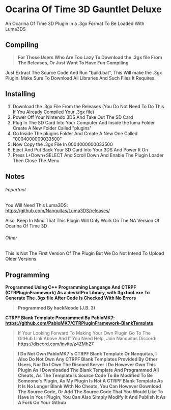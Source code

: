 # Ocarina Of Time 3D Gauntlet Deluxe

An Ocarina Of Time 3D Plugin in a .3gx Format To Be Loaded With Luma3DS

## Compiling

> **For Those Users Who Are Too Lazy To Download the .3gx file From The Releases, Or Just Want To Have Fun Compiling**

Just Extract The Source Code And Run "build.bat", This Will make the .3gx Plugin. Make Sure To Download All Libraries And Such Files It Requires. 

## Installing
1. Download the .3gx File From the Releases (You Do Not Need To Do This If You Already Compiled Your .3gx file)
2. Power Off Your Nintendo 3DS And Take Out The SD Card
3. Plug In The SD Card Into Your Computer And Inside the luma Folder Create A New Folder Called "plugins"
4. Go Inside The plugins Folder And Create A New One Called "0004000000033500"
5. Now Copy the .3gx File In 0004000000033500
6. Eject And Put Back Your SD Card Into Your 3DS And Power It On
7. Press L+Down+SELECT And Scroll Down And Enable The Plugin Loader Then Close The Menu

## Notes

###### Important
You Will Need This Luma3DS: https://github.com/Nanquitas/Luma3DS/releases/

Also, Keep In Mind That This Plugin Will Only Work On The NA Version Of Ocarina Of Time 3D

###### Other

This Is Not The First Version Of The Plugin But We Do Not Intend To Upload Older Versions

## Programming
**Programmed Using C++ Programming Language And CTRPF (CTRPluginFramework) As a devkitPro Library, with 3gxtool.exe To Generate The .3gx file After Code Is Checked With No Errors**

> **Programmed By hackNcode (J.B. 3)**

**CTRPF Blank Template Programmed By PabloMK7: https://github.com/PabloMK7/CTRPluginFramework-BlankTemplate** 

> If Your Looking Forward To Making Your Own Plugin Go To The GitHub Link Above And If You Need Help, Join Nanquitas Discord: https://discord.com/invite/z4ZMh27

> **I Do Not Own PabloMK7's CTRPF Blank Template Or Nanquitas, I Also Do Not Own Any CTRPF Blank Templates Provided By Other Users, Nor Do I Own The Discord Server**
> **I Do However Own This Plugin As I Downloaded The Blank Template And Programmed All Cheats, As The Template Is Source Code To Be Modified To Be Someone's Plugin, As My Plugin Is Not A CTRPF Blank Template As It Is No Longer Blank With No Cheats, You Can However Download The Source Code, Or Add The Source Code That You Would Like To Have In Your Plugin, You Can Also Simply Modify It And Publish It As A Fork On Your Github**
